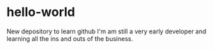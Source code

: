 # hello-world
New depository to learn github
I'm am still a very early developer and learning all the ins and outs of the business.

